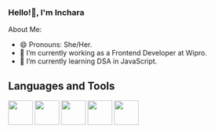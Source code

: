 ### Hello!👋, I'm Inchara


About Me:

- 😄 Pronouns: She/Her.
- 🔭 I’m currently working as a Frontend Developer at Wipro.
- 🌱 I’m currently learning DSA in JavaScript.

<h2>Languages and Tools</h2>
<img src="https://github.com/inchara-s-raju/inchara-s-raju/assets/61198377/82de9693-5cb1-4a8c-878d-584124a75c05" width="50" height="50">
<img src="https://github.com/inchara-s-raju/inchara-s-raju/assets/61198377/a09e7aa9-9e7b-4f17-bed6-f5ed769ac129" width="50" height="50">
<img src="https://github.com/inchara-s-raju/inchara-s-raju/assets/61198377/fa769044-4bde-41be-935e-4d8bbc439c26" width="50" height="50">
<img src="https://github.com/inchara-s-raju/inchara-s-raju/assets/61198377/cdec8797-f947-4cbc-b502-d6437d1b3386" width="50" height="50">
<img src="https://github.com/inchara-s-raju/inchara-s-raju/assets/61198377/a1a6be23-ff69-409b-a4c1-15f78b99fc86" width="50" height="50">







   




